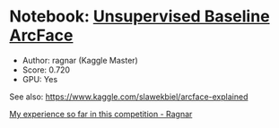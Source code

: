 
# Notebook: [Unsupervised Baseline ArcFace](https://www.kaggle.com/ragnar123/unsupervised-baseline-arcface/)

- Author: ragnar (Kaggle Master)
- Score: 0.720
- GPU: Yes

See also: https://www.kaggle.com/slawekbiel/arcface-explained

[My experience so far in this competition - Ragnar](https://www.kaggle.com/c/shopee-product-matching/discussion/228794)